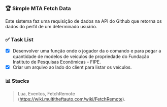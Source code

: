 ### 🏆 Simple MTA Fetch Data
Este sistema faz uma requisição de dados na API do Github que retorna os dados do perfil de um determinado usuário.

### ✅ Task List
- [x] Desenvolver uma função onde o jogador da o comando e para pegar a quantidade de modelos de veículos de propriedade do Fundação Instituto de Pesquisas Econômicas - FIPE.
- [x] Criar um arquivo ao lado do client para listar os veículos.

### 📊 Stacks
> Lua,
> Eventos,
> FetchRemote (https://wiki.multitheftauto.com/wiki/FetchRemote).
